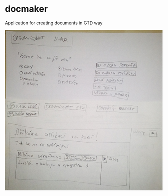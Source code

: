 docmaker
========

Application for creating documents in GTD way

![Inbox image](DocMakerInbox.jpg)
